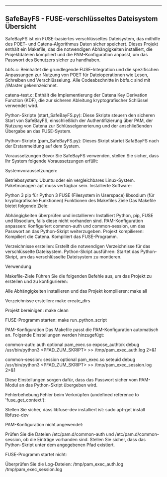 -------------------------------------------------------------------------------------------------------------------------------------------------------------------------------------------------------------------------------------
SafeBayFS - FUSE-verschlüsseltes Dateisystem Übersicht
-------------------------------------------------------------------------------------------------------------------------------------------------------------------------------------------------------------------------------------
SafeBayFS ist ein FUSE-basiertes verschlüsseltes Dateisystem, das mithilfe des POET- und Catena-Algorithmus Daten sicher speichert. Dieses Projekt enthält ein Makefile, das die notwendigen Abhängigkeiten installiert, die Projektdateien kompiliert und die PAM-Konfiguration anpasst, um das Passwort des Benutzers sicher zu handhaben.

bbfs.c: Beinhaltet die grundlegende FUSE-Integration und die spezifischen Anpassungen zur Nutzung von POET für Dateioperationen wie Lesen, Schreiben und Verschlüsselung.
Alle Codeabschnitte in bbfs.c sind mit //Master gekennzeichnet.

catena-test.c: Enthält die Implementierung der Catena Key Derivation Function (KDF), die zur sicheren Ableitung kryptografischer Schlüssel verwendet wird.

Python-Skripte (start_SafeBayFS.py): Diese Skripte steuern den sicheren Start von SafeBayFS, 
einschließlich der Authentifizierung über PAM, der Nutzung von Catena zur Schlüsselgenerierung und der anschließenden Übergabe an das FUSE-System.

Python-Skripte (pam_SafeBayFS.py): Dieses Skript startet SafaBayFS nach der Erstanmeldung auf dem System.  


Voraussetzungen
Bevor Sie SafeBayFS verwenden, stellen Sie sicher, dass Ihr System folgende Voraussetzungen erfüllt:

Systemvoraussetzungen:

Betriebssystem: Ubuntu oder ein vergleichbares Linux-System.
Paketmanager: apt muss verfügbar sein.
Installierte Software:

Python 3
pip für Python 3
FUSE (Filesystem in Userspace)
libsodium (für kryptografische Funktionen)
Funktionen des Makefiles
Ziele
Das Makefile bietet folgende Ziele:

Abhängigkeiten überprüfen und installieren:
Installiert Python, pip, FUSE und libsodium, falls diese nicht vorhanden sind.
PAM-Konfiguration anpassen:
Konfiguriert common-auth und common-session, um das Passwort an das Python-Skript weiterzugeben.
Projekt kompilieren:
Kompiliert die Catena.
Kompiliert das FUSE-Programm.


Verzeichnisse erstellen:
Erstellt die notwendigen Verzeichnisse für das verschlüsselte Dateisystem.
Python-Skript ausführen:
Startet das Python-Skript, um das verschlüsselte Dateisystem zu montieren.


Verwendung

Makefile-Ziele
Führen Sie die folgenden Befehle aus, um das Projekt zu erstellen und zu konfigurieren:


Alle Abhängigkeiten installieren und das Projekt kompilieren:
make all

Verzeichnisse erstellen:
make create_dirs

Projekt bereinigen:
make clean

FUSE-Programm starten:
make run_python_script

PAM-Konfiguration
Das Makefile passt die PAM-Konfiguration automatisch an. Folgende Einstellungen werden hinzugefügt:

common-auth: auth optional pam_exec.so expose_authtok debug /usr/bin/python3 <PFAD_ZUM_SKRIPT> >> /tmp/pam_exec_auth.log 2>&1


common-session: 
session optional pam_exec.so seteuid debug /usr/bin/python3 <PFAD_ZUM_SKRIPT> >> /tmp/pam_exec_session.log 2>&1

Diese Einstellungen sorgen dafür, dass das Passwort sicher vom PAM-Modul an das Python-Skript übergeben wird.



Fehlerbehebung
Fehler beim Verknüpfen (undefined reference to 'fuse_get_context'):

Stellen Sie sicher, dass libfuse-dev installiert ist:
sudo apt-get install libfuse-dev


PAM-Konfiguration nicht angewendet:

Prüfen Sie die Dateien /etc/pam.d/common-auth und /etc/pam.d/common-session, ob die Einträge vorhanden sind.
Stellen Sie sicher, dass das Python-Skript unter dem angegebenen Pfad existiert.


FUSE-Programm startet nicht:

Überprüfen Sie die Log-Dateien:
/tmp/pam_exec_auth.log
/tmp/pam_exec_session.log

